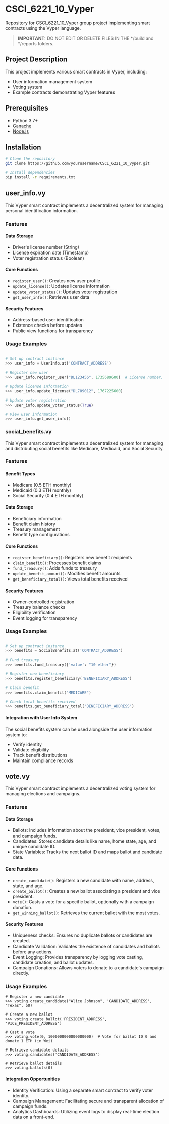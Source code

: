 # CSCI_6221_10_Vyper

Repository for CSCI_6221_10_Vyper group project implementing smart contracts using the Vyper language.

> **IMPORTANT:** DO NOT EDIT OR DELETE FILES IN THE */build and */reports folders. 

## Project Description

This project implements various smart contracts in Vyper, including:
- User information management system
- Voting system
- Example contracts demonstrating Vyper features

## Prerequisites

- Python 3.7+
- [Ganache](https://trufflesuite.com/ganache/)
- [Node.js](https://nodejs.org/)

## Installation

```bash
# Clone the repository
git clone https://github.com/yourusername/CSCI_6221_10_Vyper.git

# Install dependencies
pip install -r requirements.txt

```

## user_info.vy 

This Vyper smart contract implements a decentralized system for managing personal identification information.

### Features

#### Data Storage
- Driver's license number (String)
- License expiration date (Timestamp)
- Voter registration status (Boolean)

#### Core Functions
- `register_user()`: Creates new user profile
- `update_license()`: Updates license information
- `update_voter_status()`: Updates voter registration
- `get_user_info()`: Retrieves user data

#### Security Features
- Address-based user identification 
- Existence checks before updates
- Public view functions for transparency

### Usage Examples

```python

# Set up contract instance
>>> user_info = UserInfo.at('CONTRACT_ADDRESS')

# Register new user
>>> user_info.register_user("DL123456", 1735689600)  # License number, expiration timestamp

# Update license information
>>> user_info.update_license("DL789012", 1767225600)

# Update voter registration
>>> user_info.update_voter_status(True)

# View user information
>>> user_info.get_user_info()

```

### social_benefits.vy

This Vyper smart contract implements a decentralized system for managing and distributing social benefits like Medicare, Medicaid, and Social Security.

### Features

#### Benefit Types
- Medicare (0.5 ETH monthly)
- Medicaid (0.3 ETH monthly)
- Social Security (0.4 ETH monthly)

#### Data Storage
- Beneficiary information
- Benefit claim history
- Treasury management
- Benefit type configurations

#### Core Functions
- `register_beneficiary()`: Registers new benefit recipients
- `claim_benefit()`: Processes benefit claims
- `fund_treasury()`: Adds funds to treasury
- `update_benefit_amount()`: Modifies benefit amounts
- `get_beneficiary_total()`: Views total benefits received

#### Security Features
- Owner-controlled registration
- Treasury balance checks
- Eligibility verification
- Event logging for transparency

### Usage Examples

```python

# Set up contract instance
>>> benefits = SocialBenefits.at('CONTRACT_ADDRESS')

# Fund treasury
>>> benefits.fund_treasury({'value': "10 ether"})

# Register new beneficiary
>>> benefits.register_beneficiary('BENEFICIARY_ADDRESS')

# Claim benefit
>>> benefits.claim_benefit("MEDICARE")

# Check total benefits received
>>> benefits.get_beneficiary_total('BENEFICIARY_ADDRESS')
```

#### Integration with User Info System
The social benefits system can be used alongside the user information system to:
- Verify identity
- Validate eligibility
- Track benefit distributions
- Maintain compliance records

## vote.vy

This Vyper smart contract implements a decentralized voting system for managing elections and campaigns.

### Features

#### Data Storage
- Ballots: Includes information about the president, vice president, votes, and campaign funds.
- Candidates: Stores candidate details like name, home state, age, and unique candidate ID.
- State Variables: Tracks the next ballot ID and maps ballot and candidate data.

#### Core Functions
- `create_candidate()`: Registers a new candidate with name, address, state, and age.
- `create_ballot()`: Creates a new ballot associating a president and vice president.
- `vote()`: Casts a vote for a specific ballot, optionally with a campaign donation.
- `get_winning_ballot()`: Retrieves the current ballot with the most votes. 

#### Security Features 
- Uniqueness checks: Ensures no duplicate ballots or candidates are created.
- Candidate Validation: Validates the existence of candidates and ballots before any actions.
- Event Logging: Provides transparency by logging vote casting, candidate creation, and ballot updates.
- Campaign Donations: Allows voters to donate to a candidate's campaign directly. 

### Usage Examples

```
# Register a new candidate  
>>> voting.create_candidate("Alice Johnson", 'CANDIDATE_ADDRESS', "Texas", 50)  

# Create a new ballot  
>>> voting.create_ballot('PRESIDENT_ADDRESS', 'VICE_PRESIDENT_ADDRESS')  

# Cast a vote  
>>> voting.vote(0, 1000000000000000000)  # Vote for ballot ID 0 and donate 1 ETH (in Wei)  

# Retrieve candidate details  
>>> voting.candidates('CANDIDATE_ADDRESS')  

# Retrieve ballot details  
>>> voting.ballots(0)  
```
#### Integration Opportunities
- Identity Verification: Using a separate smart contract to verify voter identity.
- Campaign Management: Facilitating secure and transparent allocation of campaign funds.
- Analytics Dashboards: Utilizing event logs to display real-time election data on a front-end.








